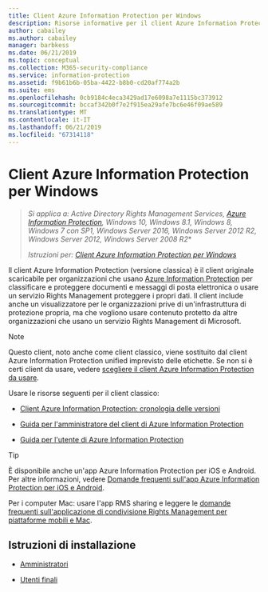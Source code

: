 ```yaml
---
title: Client Azure Information Protection per Windows
description: Risorse informative per il client Azure Information Protection (versione classica) per Windows.
author: cabailey
ms.author: cabailey
manager: barbkess
ms.date: 06/21/2019
ms.topic: conceptual
ms.collection: M365-security-compliance
ms.service: information-protection
ms.assetid: f9b61b6b-05ba-4422-b8b0-cd20af774a2b
ms.suite: ems
ms.openlocfilehash: 0cb9184c4eca3429ad17e6098a7e1115bc373912
ms.sourcegitcommit: bccaf342b0f7e2f915ea29afe7bc6e46f09ae589
ms.translationtype: MT
ms.contentlocale: it-IT
ms.lasthandoff: 06/21/2019
ms.locfileid: "67314118"
---
```

# <a name="azure-information-protection-client-for-windows"></a>Client Azure Information Protection per Windows

>*Si applica a: Active Directory Rights Management Services, [Azure Information Protection](https://azure.microsoft.com/pricing/details/information-protection), Windows 10, Windows 8.1, Windows 8, Windows 7 con SP1, Windows Server 2016, Windows Server 2012 R2, Windows Server 2012, Windows Server 2008 R2**
>
> *Istruzioni per: [Client Azure Information Protection per Windows](../faqs.md#whats-the-difference-between-the-azure-information-protection-client-and-the-azure-information-protection-unified-labeling-client)*

Il client Azure Information Protection (versione classica) è il client originale scaricabile per organizzazioni che usano [Azure Information Protection](../what-is-information-protection.md) per classificare e proteggere documenti e messaggi di posta elettronica o usare un servizio Rights Management proteggere i propri dati. Il client include anche un visualizzatore per le organizzazioni prive di un'infrastruttura di protezione propria, ma che vogliono usare contenuto protetto da altre organizzazioni che usano un servizio Rights Management di Microsoft.

> [!NOTE]
> Questo client, noto anche come client classico, viene sostituito dal client Azure Information Protection unified imprevisto delle etichette. Se non si è certi client da usare, vedere [scegliere il client Azure Information Protection da usare](use-client.md#choose-which-azure-information-protection-client-to-use).

Usare le risorse seguenti per il client classico:

- [Client Azure Information Protection: cronologia delle versioni](client-version-release-history.md)

- [Guida per l'amministratore del client di Azure Information Protection](client-admin-guide.md)

- [Guida per l'utente di Azure Information Protection](client-user-guide.md)

> [!TIP]
> È disponibile anche un'app Azure Information Protection per iOS e Android. Per altre informazioni, vedere [Domande frequenti sull'app Azure Information Protection per iOS e Android](mobile-app-faq.md ).
> 
> Per i computer Mac: usare l'app RMS sharing e leggere le [domande frequenti sull'applicazione di condivisione Rights Management per piattaforme mobili e Mac](https://technet.microsoft.com/dn451248).

## <a name="install-instructions"></a>Istruzioni di installazione

- [Amministratori](client-admin-guide-install.md)

- [Utenti finali](install-client-app.md)
